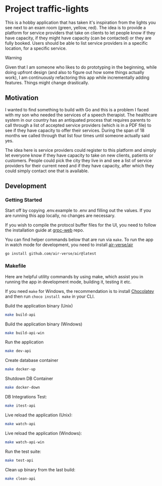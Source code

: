 # Project traffic-lights

This is a hobby application that has taken it's inspiration from the lights you see next to an exam room (green, yellow, red). The idea is to provide a platform for service providers that take on clients to let people know if they have capacity, if they might have capacity (can be contacted) or they are fully booked. Users should be able to list service providers in a specific location, for a specific service.

> [!WARNING]  
> Given that I am someone who likes to do prototyping in the beginning, while doing upfront design (and also to figure out how some things actually work), I am continuously refactoring this app while incrementally adding features. Things might change drastically.

## Motivation

I wanted to find something to build with Go and this is a problem I faced with my son who needed the services of a speech therapist. The healthcare system in our country has an antiquated process that requires parents to call through a list of accepted service providers (which is in a PDF file) to see if they have capacity to offer their services. During the span of 18 months we called through that list four times until someone actually said yes.

The idea here is service providers could register to this platform and simply let everyone know if they have capacity to take on new clients, patients or customers. People could pick the city they live in and see a list of service providers for their current need and if they have capacity, after which they could simply contact one that is available.

## Development 

### Getting Started

Start off by copying .env.example to .env and filling out the values. If you are running this app locally, no changes are necessary. 

If you wish to compile the protocol buffer files for the UI, you need to follow the installation guide at [grpc-web](https://github.com/grpc/grpc-web) repo.

You can find helper commands below that are run via `make`. To run the app in watch mode for development, you need to install [air-verse/air](https://github.com/air-verse/air)

    go install github.com/air-verse/air@latest

### Makefile

Here are helpful utility commands by using make, which assist you in running the app in development mode, building it, testing it etc.

If you need `make` for Windows, the recommendation is to install [Chocolatey](https://chocolatey.org/install) and then run  `choco install make` in your CLI.

Build the application binary (Unix)
```bash
make build-api
```

Build the application binary (Windows)
```bash
make build-api-win
```

Run the application
```bash
make dev-api
```
Create database container
```bash
make docker-up
```

Shutdown DB Container
```bash
make docker-down
```

DB Integrations Test:
```bash
make itest-api
```

Live reload the application (Unix):
```bash
make watch-api
```

Live reload the application (Windows):
```bash
make watch-api-win
```

Run the test suite:
```bash
make test-api
```

Clean up binary from the last build:
```bash
make clean-api
```
